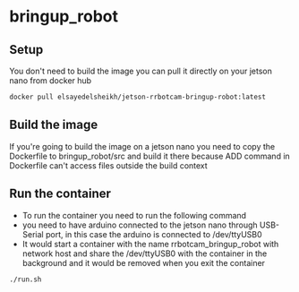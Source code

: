 # bringup_robot
## Setup
You don't need to build the image you can pull it directly on your jetson nano from docker hub
``` bash
docker pull elsayedelsheikh/jetson-rrbotcam-bringup-robot:latest
```
## Build the image
If you're going to build the image on a jetson nano you need to copy the Dockerfile to bringup_robot/src and build it there because ADD command in Dockerfile can't access files outside the build context
## Run the container
* To run the container you need to run the following command
* you need to have arduino connected to the jetson nano through USB-Serial port, in this case the arduino is connected to /dev/ttyUSB0 
* It would start a container with the name rrbotcam_bringup_robot with network host and share the /dev/ttyUSB0 with the container in the background and it would be removed when you exit the container
``` bash
./run.sh
```